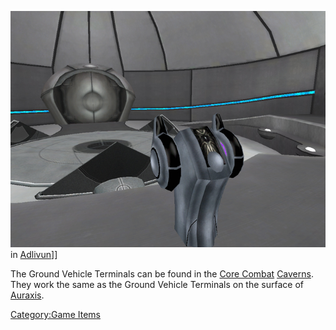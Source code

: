 ![](/images/AncientGroundTerminal.jpg "fig:AncientGroundTerminal.jpg") in
[Adlivun](/Adlivun "wikilink")\]\]

The Ground Vehicle Terminals can be found in the [Core
Combat](/Core_Combat "wikilink") [Caverns](/Cavern "wikilink"). They work
the same as the Ground Vehicle Terminals on the surface of
[Auraxis](/Auraxis "wikilink").

[Category:Game Items](/Category:Game_Items "wikilink")
